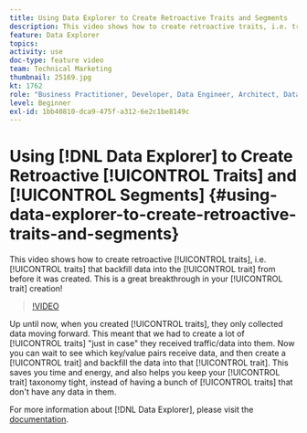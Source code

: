 ```yaml
---
title: Using Data Explorer to Create Retroactive Traits and Segments
description: This video shows how to create retroactive traits, i.e. traits that backfill data into the trait from before it was created. This is a great breakthrough in your trait creation!
feature: Data Explorer
topics: 
activity: use
doc-type: feature video
team: Technical Marketing
thumbnail: 25169.jpg
kt: 1762
role: "Business Practitioner, Developer, Data Engineer, Architect, Data Architect, Administrator, Leader"
level: Beginner
exl-id: 1bb40810-dca9-475f-a312-6e2c1be8149c
---
```

# Using [!DNL Data Explorer] to Create Retroactive [!UICONTROL Traits] and [!UICONTROL Segments] {#using-data-explorer-to-create-retroactive-traits-and-segments}

This video shows how to create retroactive [!UICONTROL traits], i.e. [!UICONTROL traits] that backfill data into the [!UICONTROL trait] from before it was created. This is a great breakthrough in your [!UICONTROL trait] creation!

>[!VIDEO](https://video.tv.adobe.com/v/25169/?quality=12)

Up until now, when you created [!UICONTROL traits], they only collected data moving forward. This meant that we had to create a lot of [!UICONTROL traits] "just in case" they received traffic/data into them. Now you can wait to see which key/value pairs receive data, and then create a [!UICONTROL trait] and backfill the data into that [!UICONTROL trait]. This saves you time and energy, and also helps you keep your [!UICONTROL trait] taxonomy tight, instead of having a bunch of [!UICONTROL traits] that don't have any data in them.

For more information about [!DNL Data Explorer], please visit the [documentation](https://experiencecloud.adobe.com/resources/help/en_US/aam/data-explorer.html).
